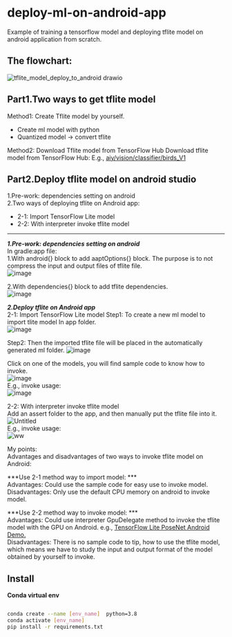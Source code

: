 # deploy-ml-on-android-app
Example of training a tensorflow model and deploying tflite model on android application from scratch.  

## The flowchart:
 ![tflite_model_deploy_to_android drawio](https://user-images.githubusercontent.com/19554347/167766895-e3340be6-7793-4171-96d3-a4615c186ddb.png)   
  




## Part1.Two ways to get tflite model
Method1: Create Tflite model by yourself.   
*  Create ml model with python   
*  Quantized model -> convert tflite   

Method2: Download Tflite model from TensorFlow Hub
  Download tflite model from TensorFlow Hub: E.g., [aiy/vision/classifier/birds_V1](https://tfhub.dev/google/lite-model/aiy/vision/classifier/birds_V1/3)   


## Part2.Deploy tflite model on android studio   
1.Pre-work: dependencies setting on android   
2.Two ways of deploying tflite on Android app:   
*  2-1: Import TensorFlow Lite model      
*  2-2: With interpreter invoke tflite model   
-----------------------------------------------------------      
***1.Pre-work: dependencies setting on android***   
In gradle:app file:   
1.With android{} block to add aaptOptions{} block. The purpose is to not compress the input and output files of tflite file.   
![image](https://user-images.githubusercontent.com/19554347/167754536-9425d678-ccc0-42ad-8f16-21faa09801fa.png)   

2.With dependencies{} block to add tflite dependencies.   
![image](https://user-images.githubusercontent.com/19554347/167754733-c60f2e8c-c5ef-4e7d-9e81-7643ebd3da19.png)   

***2.Deploy tflite on Android app***   
2-1: Import TensorFlow Lite model
Step1: To create a new ml model to import tlite model In app folder.   
![image](https://user-images.githubusercontent.com/19554347/167755002-94d39cdd-7dde-446a-a3ed-261b6fc504fd.png)   

Step2: Then the imported tflite file will be placed in the automatically generated ml folder. 
![image](https://user-images.githubusercontent.com/19554347/167755361-7d096ce2-b72a-4a97-96f4-0a3cf65590a1.png)   

Click on one of the models, you will find sample code to know how to invoke.   
![image](https://user-images.githubusercontent.com/19554347/167756290-84f8fdc0-00f6-4dba-936a-5571fb8a6639.png)   
E.g., invoke usage:   
![image](https://user-images.githubusercontent.com/19554347/167756364-addd8226-033c-4210-8e10-70924f8f5e31.png)

2-2: With interpreter invoke tflite model   
Add an assert folder to the app, and then manually put the tflite file into it.   
![Untitled](https://user-images.githubusercontent.com/19554347/167756527-b01ad3b5-10b6-433e-9002-ee35c61c090a.png)   
E.g., invoke usage:   
![ww](https://user-images.githubusercontent.com/19554347/167757452-5a15805f-9ba9-4fbf-a859-d9bb24be426a.png)   

My points:   
Advantages and disadvantages of two ways to invoke tflite model on Android:   

***Use 2-1 method way to import model: ***   
Advantages: Could use the sample code for easy use to invoke model.   
Disadvantages: Only use the default CPU memory on android to invoke model.   


***Use 2-2 method way to invoke model: ***   
Advantages: Could use interpreter GpuDelegate method to invoke the tflite model with the GPU on Android.  e.g., [TensorFlow Lite PoseNet Android Demo.](https://github.com/tensorflow/examples/tree/master/lite/examples/posenet/android)   
Disadvantages: There is no sample code to tip, how to use the tflite model, which means we have to study the input and output format of the model obtained by yourself to invoke.










## Install     

**Conda virtual env**  
```bash

conda create --name [env_name]  python=3.8
conda activate [env_name]
pip install -r requirements.txt
```   
